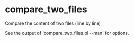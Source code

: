 compare_two_files
=================

Compare the content of two files (line by line)

See the output of 'compare_two_files.pl --man' for options.

